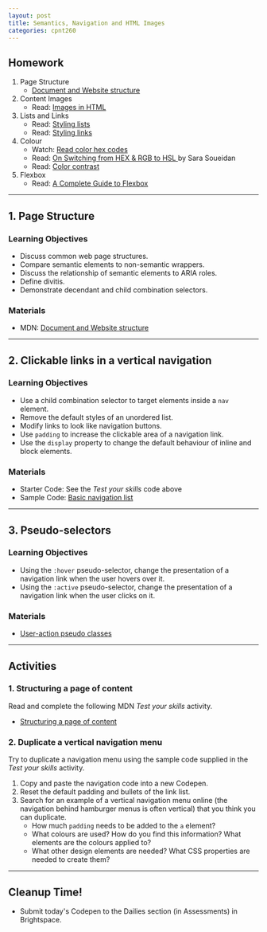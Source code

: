 ```yaml
---
layout: post
title: Semantics, Navigation and HTML Images
categories: cpnt260
---
```


## Homework
1. Page Structure
    - [Document and Website structure](https://developer.mozilla.org/en-US/docs/Learn/HTML/Introduction_to_HTML/Document_and_website_structure)
2. Content Images
    - Read: [Images in HTML](https://developer.mozilla.org/en-US/docs/Learn/HTML/Multimedia_and_embedding/Images_in_HTML)
3. Lists and Links
    - Read: [Styling lists](https://developer.mozilla.org/en-US/docs/Learn/CSS/Styling_text/Styling_lists)
    - Read: [Styling links](https://developer.mozilla.org/en-US/docs/Learn/CSS/Styling_text/Styling_links)
4. Colour
    - Watch: [Read color hex codes](https://youtu.be/eqZqx6lRPe0)
    - Read: [On Switching from HEX & RGB to HSL ](https://www.sarasoueidan.com/blog/hex-rgb-to-hsl/) by Sara Soueidan
    - Read: [Color contrast](https://developer.mozilla.org/en-US/docs/Web/Accessibility/Understanding_WCAG/Perceivable/Color_contrast)
5. Flexbox
    - Read: [A Complete Guide to Flexbox](https://css-tricks.com/snippets/css/a-guide-to-flexbox/)

---

## 1. Page Structure
### Learning Objectives
- Discuss common web page structures.
- Compare semantic elements to non-semantic wrappers.
- Discuss the relationship of semantic elements to ARIA roles.
- Define divitis.
- Demonstrate decendant and child combination selectors.

### Materials
- MDN: [Document and Website structure](https://developer.mozilla.org/en-US/docs/Learn/HTML/Introduction_to_HTML/Document_and_website_structure)

---

## 2. Clickable links in a vertical navigation
### Learning Objectives
- Use a child combination selector to target elements inside a `nav` element. 
- Remove the default styles of an unordered list.
- Modify links to look like navigation buttons.
- Use `padding` to increase the clickable area of a navigation link.
- Use the `display` property to change the default behaviour of inline and block elements.

### Materials
- Starter Code: See the _Test your skills_ code above
- Sample Code: [Basic navigation list](https://codepen.io/browsertherapy/pen/XWjwJGL)

---

## 3. Pseudo-selectors
### Learning Objectives
- Using the `:hover` pseudo-selector, change the presentation of a navigation link when the user hovers over it.
- Using the `:active` pseudo-selector, change the presentation of a navigation link when the user clicks on it.

### Materials
- [User-action pseudo classes](https://developer.mozilla.org/en-US/docs/Learn/CSS/Building_blocks/Selectors/Pseudo-classes_and_pseudo-elements#user-action_pseudo_classes)

---

## Activities
### 1. Structuring a page of content
Read and complete the following MDN _Test your skills_ activity.
- [Structuring a page of content](https://developer.mozilla.org/en-US/docs/Learn/HTML/Introduction_to_HTML/Structuring_a_page_of_content)

### 2. Duplicate a vertical navigation menu
Try to duplicate a navigation menu using the sample code supplied in the _Test your skills_ activity.
1. Copy and paste the navigation code into a new Codepen.
2. Reset the default padding and bullets of the link list.
4. Search for an example of a vertical navigation menu online (the navigation behind hamburger menus is often vertical) that you think you can duplicate.
    - How much `padding` needs to be added to the `a` element?
    - What colours are used? How do you find this information? What elements are the colours applied to?
    - What other design elements are needed? What CSS properties are needed to create them?

---

## Cleanup Time!
- Submit today's Codepen to the Dailies section (in Assessments) in Brightspace.